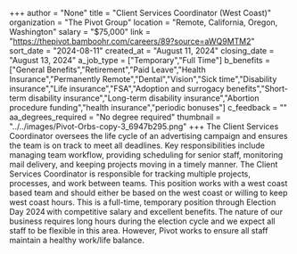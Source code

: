 +++
author = "None"
title = "Client Services Coordinator (West Coast)"
organization = "The Pivot Group"
location = "Remote, California, Oregon, Washington"
salary = "$75,000"
link = "https://thepivot.bamboohr.com/careers/89?source=aWQ9MTM2"
sort_date = "2024-08-11"
created_at = "August 11, 2024"
closing_date = "August 13, 2024"
a_job_type = ["Temporary","Full Time"]
b_benefits = ["General Benefits","Retirement","Paid Leave","Health Insurance","Permanently Remote","Dental","Vision","Sick time","Disability insurance","Life insurance","FSA","Adoption and surrogacy benefits","Short-term disability insurance","Long-term disability insurance","Abortion procedure funding","health insurance","periodic bonuses"]
c_feedback = ""
aa_degrees_required = "No degree required"
thumbnail = "../../images/Pivot-Orbs-copy-3_6947b295.png"
+++
The Client Services Coordinator oversees the life cycle of an advertising campaign and ensures the team is on track to meet all deadlines. Key responsibilities include managing team workflow, providing scheduling for senior staff, monitoring mail delivery, and keeping projects moving in a timely manner. The Client Services Coordinator is responsible for tracking multiple projects, processes, and work between teams. This position works with a west coast based team and should either be based on the west coast or willing to keep west coast hours. This is a full-time, temporary position through Election Day 2024 with competitive salary and excellent benefits. The nature of our business requires long hours during the election cycle and we expect all staff to be flexible in this area. However, Pivot works to ensure all staff maintain a healthy work/life balance. 